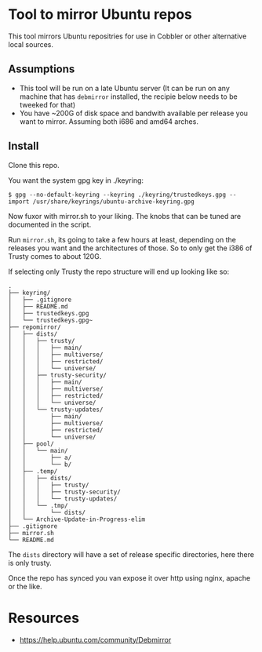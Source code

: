 # Tool to mirror Ubuntu repos

This tool mirrors Ubuntu repositries for use in Cobbler or other alternative local
sources.

## Assumptions

* This tool will be run on a late Ubuntu server (It can be run on any machine that has `debmirror` installed,
  the recipie below needs to be tweeked for that)
* You have ~200G of disk space and bandwith available per release you want to mirror. Assuming both i686 and amd64 arches.

## Install

Clone this repo.

You want the system gpg key in ./keyring:

```
$ gpg --no-default-keyring --keyring ./keyring/trustedkeys.gpg --import /usr/share/keyrings/ubuntu-archive-keyring.gpg
```

Now fuxor with mirror.sh to your liking. The knobs that can be tuned are documented in the script. 


Run ```mirror.sh```, its going to take a few hours at least, depending on the releases you want and the architectures of those.
So to only get the i386 of Trusty comes to about 120G.


If selecting only Trusty the repo structure will end up looking like so:

```
.
├── keyring/
│   ├── .gitignore
│   ├── README.md
│   ├── trustedkeys.gpg
│   └── trustedkeys.gpg~
├── repomirror/
│   ├── dists/
│   │   ├── trusty/
│   │   │   ├── main/
│   │   │   ├── multiverse/
│   │   │   ├── restricted/
│   │   │   └── universe/
│   │   ├── trusty-security/
│   │   │   ├── main/
│   │   │   ├── multiverse/
│   │   │   ├── restricted/
│   │   │   └── universe/
│   │   └── trusty-updates/
│   │       ├── main/
│   │       ├── multiverse/
│   │       ├── restricted/
│   │       └── universe/
│   ├── pool/
│   │   └── main/
│   │       ├── a/
│   │       └── b/
│   ├── .temp/
│   │   ├── dists/
│   │   │   ├── trusty/
│   │   │   ├── trusty-security/
│   │   │   └── trusty-updates/
│   │   └── .tmp/
│   │       └── dists/
│   └── Archive-Update-in-Progress-elim
├── .gitignore
├── mirror.sh
└── README.md
```

The `dists` directory will have a set of release specific directories, here there is only trusty.

Once the repo has synced you van expose it over http using nginx, apache or the like.


# Resources

* https://help.ubuntu.com/community/Debmirror
